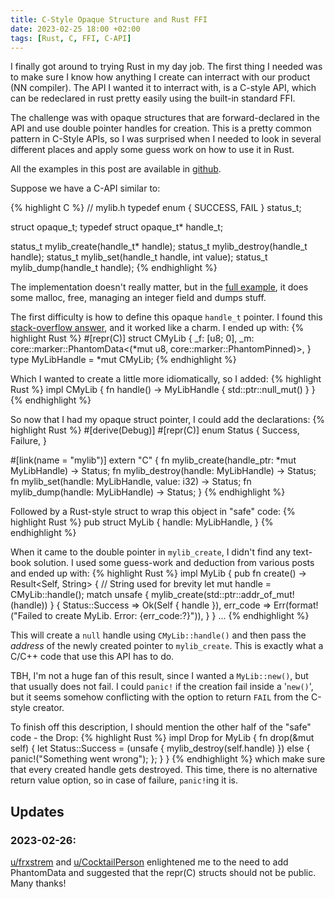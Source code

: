 ```yaml
---
title: C-Style Opaque Structure and Rust FFI
date: 2023-02-25 18:00 +02:00
tags: [Rust, C, FFI, C-API]
---
```


I finally got around to trying Rust in my day job. The first thing I needed was to make sure I know how anything I create can interract with our product (NN compiler). The API I wanted it to interract with, is a C-style API, which can be redeclared in rust pretty easily using the built-in standard FFI.

The challenge was with opaque structures that are forward-declared in the API and use double pointer handles for creation. This is a pretty common pattern in C-Style APIs, so I was surprised when I needed to look in several different places and apply some guess work on how to use it in Rust.

All the examples in this post are available in [github](https://github.com/avivg/rust-opaque-example).

Suppose we have a C-API similar to:

{% highlight C %}
// mylib.h
typedef enum {
    SUCCESS,
    FAIL
} status_t;

struct opaque_t;
typedef struct opaque_t* handle_t;

status_t mylib_create(handle_t* handle);
status_t mylib_destroy(handle_t handle);
status_t mylib_set(handle_t handle, int value);
status_t mylib_dump(handle_t handle);
{% endhighlight %}

The implementation doesn't really matter, but in the [full example](https://github.com/avivg/rust-opaque-example), it does some malloc, free, managing an integer field and dumps stuff.

The first difficulty is how to define this opaque ```handle_t``` pointer. I found this [stack-overflow answer](https://stackoverflow.com/a/38315613/4016231), and it worked like a charm. I ended up with:
{% highlight Rust %}
#[repr(C)]
struct CMyLib {
    _f: [u8; 0],
    _m: core::marker::PhantomData<(*mut u8, core::marker::PhantomPinned)>,
}
type MyLibHandle = *mut CMyLib;
{% endhighlight %}

Which I wanted to create a little more idiomatically, so I added:
{% highlight Rust %}
impl CMyLib {
    fn handle() -> MyLibHandle {
        std::ptr::null_mut()
    }
}
{% endhighlight %}

So now that I had my opaque struct pointer, I could add the declarations:
{% highlight Rust %}
#[derive(Debug)]
#[repr(C)]
enum Status {
    Success,
    Failure,
}

#[link(name = "mylib")]
extern "C" {
    fn mylib_create(handle_ptr: *mut MyLibHandle) -> Status;
    fn mylib_destroy(handle: MyLibHandle) -> Status;
    fn mylib_set(handle: MyLibHandle, value: i32) -> Status;
    fn mylib_dump(handle: MyLibHandle) -> Status;
}
{% endhighlight %}

Followed by a Rust-style struct to wrap this object in "safe" code:
{% highlight Rust %}
pub struct MyLib {
    handle: MyLibHandle,
}
{% endhighlight %}

When it came to the double pointer in ```mylib_create```, I didn't find any text-book solution. I used some guess-work and deduction from various posts and ended up with:
{% highlight Rust %}
impl MyLib {
    pub fn create() -> Result<Self, String> {   // String used for brevity
        let mut handle = CMyLib::handle();
        match unsafe { mylib_create(std::ptr::addr_of_mut!(handle)) } {
            Status::Success => Ok(Self { handle }),
            err_code => Err(format!("Failed to create MyLib. Error: {err_code:?}")),
        }
    }
    ...
{% endhighlight %}

This will create a ```null``` handle using ```CMyLib::handle()``` and then pass the *address* of the newly created pointer to ```mylib_create```. This is exactly what a C/C++ code that use this API has to do.

TBH, I'm not a huge fan of this result, since I wanted a ```MyLib::new()```, but that usually does not fail. I could ```panic!``` if the creation fail inside a '```new()```', but it seems somehow conflicting with the option to return ```FAIL``` from the C-style creator.

To finish off this description, I should mention the other half of the "safe" code - the Drop:
{% highlight Rust %}
impl Drop for MyLib {
    fn drop(&mut self) {
        let Status::Success = (unsafe { mylib_destroy(self.handle) })
        else {
            panic!("Something went wrong");
        };
    }
}
{% endhighlight %}
which make sure that every created handle gets destroyed. This time, there is no alternative return value option, so in case of failure, ```panic!```ing it is.

## Updates
### 2023-02-26:
[u/frxstrem](https://www.reddit.com/r/rust/comments/11buo0f/comment/ja0v1gc/?utm_source=reddit&utm_medium=web2x&context=3) and [u/CocktailPerson](https://www.reddit.com/r/rust/comments/11buo0f/comment/ja1koa7/?utm_source=reddit&utm_medium=web2x&context=3) enlightened me to the need to add PhantomData and suggested that the repr(C) structs should not be public. Many thanks!
